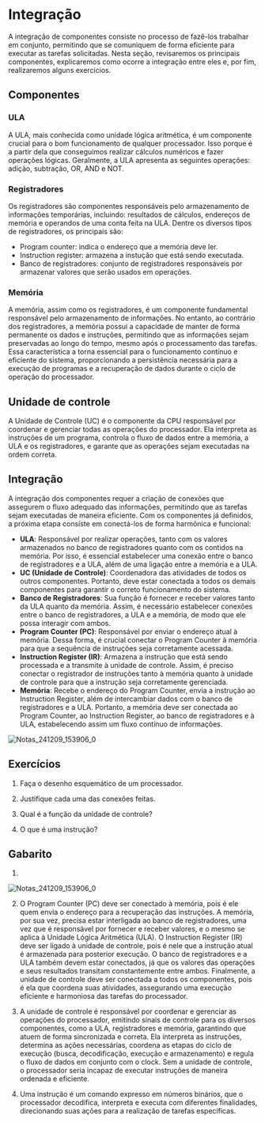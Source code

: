 # Integração

A integração de componentes consiste no processo de fazê-los trabalhar em conjunto, permitindo que se comuniquem de forma eficiente para executar as tarefas solicitadas. Nesta seção, revisaremos os principais componentes, explicaremos como ocorre a integração entre eles e, por fim, realizaremos alguns exercícios.

## Componentes

### ULA

A ULA, mais conhecida como unidade lógica aritmética, é um componente crucial para o bom funcionamento de qualquer processador. Isso porque é a partir dela que conseguimos realizar cálculos numéricos e fazer operações lógicas. Geralmente, a ULA apresenta as seguintes operações: adição, subtração, OR, AND e NOT.

### Registradores

Os registradores são componentes responsáveis pelo armazenamento de informações temporárias, incluindo: resultados de cálculos, endereços de memória e operandos de uma conta feita na ULA. Dentre os diversos tipos de registradores, os principais são:
  * Program counter: indica o endereço que a memória deve ler.
  * Instruction register: armazena a instução que está sendo executada.
  * Banco de registradores: conjunto de registradores responsáveis por armazenar valores que serão usados em operações.

### Memória

A memória, assim como os registradores, é um componente fundamental responsável pelo armazenamento de informações. No entanto, ao contrário dos registradores, a memória possui a capacidade de manter de forma permanente os dados e instruções, permitindo que as informações sejam preservadas ao longo do tempo, mesmo após o processamento das tarefas. Essa característica a torna essencial para o funcionamento contínuo e eficiente do sistema, proporcionando a persistência necessária para a execução de programas e a recuperação de dados durante o ciclo de operação do processador.

## Unidade de controle

A Unidade de Controle (UC) é o componente da CPU responsável por coordenar e gerenciar todas as operações do processador. Ela interpreta as instruções de um programa, controla o fluxo de dados entre a memória, a ULA e os registradores, e garante que as operações sejam executadas na ordem correta.

## Integração

A integração dos componentes requer a criação de conexões que assegurem o fluxo adequado das informações, permitindo que as tarefas sejam executadas de maneira eficiente. Com os componentes já definidos, a próxima etapa consiste em conectá-los de forma harmônica e funcional:
  * **ULA**: Responsável por realizar operações, tanto com os valores armazenados no banco de registradores quanto com os contidos na memória. Por isso, é essencial estabelecer uma conexão entre o banco de registradores e a ULA, além de uma ligação entre a memória e a ULA.
  * **UC (Unidade de Controle)**: Coordenadora das atividades de todos os outros componentes. Portanto, deve estar conectada a todos os demais componentes para garantir o correto funcionamento do sistema.
  * **Banco de Registradores**: Sua função é fornecer e receber valores tanto da ULA quanto da memória. Assim, é necessário estabelecer conexões entre o banco de registradores, a ULA e a memória, de modo que ele possa interagir com ambos.
  * **Program Counter (PC)**: Responsável por enviar o endereço atual à memória. Dessa forma, é crucial conectar o Program Counter à memória para que a sequência de instruções seja corretamente acessada.
  * **Instruction Register (IR)**: Armazena a instrução que está sendo processada e a transmite à unidade de controle. Assim, é preciso conectar o registrador de instruções tanto à memória quanto à unidade de controle para que a instrução seja corretamente gerenciada.
  * **Memória**: Recebe o endereço do Program Counter, envia a instrução ao Instruction Register, além de intercambiar dados com o banco de registradores e a ULA. Portanto, a memória deve ser conectada ao Program Counter, ao Instruction Register, ao banco de registradores e à ULA, estabelecendo assim um fluxo contínuo de informações.

![Notas_241209_153906_0](https://github.com/user-attachments/assets/425b4846-b6dc-433a-8b5a-8edb57407e10)
 

## Exercícios

1) Faça o desenho esquemático de um processador.

2) Justifique cada uma das conexões feitas.

3) Qual é a função da unidade de controle?

4) O que é uma instrução?

## Gabarito

1)
 
![Notas_241209_153906_0](https://github.com/user-attachments/assets/425b4846-b6dc-433a-8b5a-8edb57407e10)

   
2) O Program Counter (PC) deve ser conectado à memória, pois é ele quem envia o endereço para a recuperação das instruções. A memória, por sua vez, precisa estar interligada ao banco de registradores, uma vez que é responsável por fornecer e receber valores, e o mesmo se aplica à Unidade Lógica Aritmética (ULA). O Instruction Register (IR) deve ser ligado à unidade de controle, pois é nele que a instrução atual é armazenada para posterior execução. O banco de registradores e a ULA também devem estar conectados, já que os valores das operações e seus resultados transitam constantemente entre ambos. Finalmente, a unidade de controle deve ser conectada a todos os componentes, pois é ela que coordena suas atividades, assegurando uma execução eficiente e harmoniosa das tarefas do processador.

3) A unidade de controle é responsável por coordenar e gerenciar as operações do processador, emitindo sinais de controle para os diversos componentes, como a ULA, registradores e memória, garantindo que atuem de forma sincronizada e correta. Ela interpreta as instruções, determina as ações necessárias, coordena as etapas do ciclo de execução (busca, decodificação, execução e armazenamento) e regula o fluxo de dados em conjunto com o clock. Sem a unidade de controle, o processador seria incapaz de executar instruções de maneira ordenada e eficiente.
   
4) Uma instrução é um comando expresso em números binários, que o processador decodifica, interpreta e executa com diferentes finalidades, direcionando suas ações para a realização de tarefas específicas.

